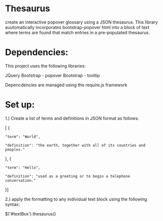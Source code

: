 # Thesaurus
create an interactive popover glossary using a JSON thesaurus. This library auutomatically incorporates bootstrap-popover html into a block of text where terms are found that match entries in a pre-populated thesaurus. 

# Dependencies: 

This project uses the following libraries:

JQuery
Bootstrap - popover
Bootstrap - tooltip

Depencdencies are managed using the require.js framework

# Set up:

1.) Create a list of terms and definitions in JSON format as follows:



[  {
  
    "term": "World",
    
    "definition": "the earth, together with all of its countries and peoples."
    
  },  {
  
    "term": "Hello",
    
    "definition": "used as a greeting or to begin a telephone conversation."
    
  }]

2.) apply the formatting to any individual text block using the following syntax:

$('#textBox').thesaurus()
